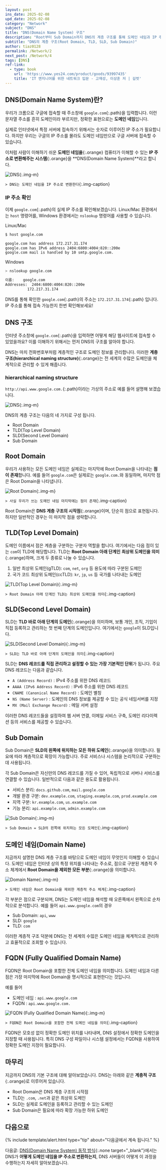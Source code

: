 ```yaml
---
layout: post
ins_date: 2025-02-08
upd_date: 2025-02-08
category: "Network"
subject: "DNS"
title: "DNS(Domain Name System) 구조"
description: "Root부터 Sub Domain까지 DNS의 계층 구조를 통해 도메인 네임과 IP 주소가 어떻게 연결되는지를 시각적으로 쉽게 설명합니다​."
subtitle: "DNS의 계층 구조(Root Domain, TLD, SLD, Sub Domain)"
author: tiaz0128
permalink: /Network/2
next_post: /Network/4
tags: [DNS]
ref-link:
  - type: book
    url: 'https://www.yes24.com/product/goods/93997435'
    title: 'IT 엔지니어를 위한 네트워크 입문 - 고재성, 이상훈 저 | 길벗'
---
```


## DNS(Domain Name System)란?

우리가 크롬으로 구글에 접속할 때 주소창에 `google.com`{:.path}을 입력합니다. 이런 문자열 주소를 흔히 도메인이라 부르지만, 정확한 표현으로는 **도메인 네임**입니다.

실제로 인터넷에서 특정 서버에 접속하기 위해서는 숫자로 이루어진 IP 주소가 필요합니다. 하지만 우리는 구글의 IP 주소를 몰라도 도메인 네임만으로 구글 서버에 접속할 수 있습니다.

이처럼 사람이 이해하기 쉬운 **도메인 네임을**{:.orange} 컴퓨터가 이해할 수 있는 **IP 주소로 변환해주는 시스템**{:.orange}을 **DNS(Domain Name System)**라고 합니다.

![DNS](/assets/img/content/Network/002/001.webp){:.img-m}

`> DNS는 도메인 네임을 IP 주소로 변환한다`{:.img-caption}

### IP 주소 확인

이제 `google.com`{:.path}의 실제 IP 주소를 확인해보겠습니다. Linux/Mac 환경에서는 `host` 명령어를, Windows 환경에서는 `nslookup` 명령어를 사용할 수 있습니다.

<div class="file-name">Linux/Mac</div>

```bash
$ host google.com
```

```bash
google.com has address 172.217.31.174
google.com has IPv6 address 2404:6800:4004:820::200e
google.com mail is handled by 10 smtp.google.com.
```

<div class="file-name">Windows</div>

```bash
> nslookup google.com
```

```bash
이름:    google.com
Addresses:  2404:6800:4004:820::200e
          172.217.31.174
```

DNS를 통해 확인한 `google.com`{:.path}의 주소는 `172.217.31.174`{:.path} 입니다. IP 주소를 통해 접속 가능한지 한번 확인해보세요!

## DNS 구조

인터넷 주소창에 `google.com`{:.path}을 입력하면 어떻게 해당 웹사이트에 접속할 수 있었을까요? 이를 이해하기 위해서는 먼저 DNS의 구조를 알아야 합니다.

DNS는 마치 전화번호부처럼 계층적인 구조로 도메인 정보를 관리합니다. 이러한 **계층 구조(hierarchical naming structure)**{:.orange}는 전 세계의 수많은 도메인을 체계적으로 관리할 수 있게 해줍니다.

### hierarchical naming structure

`http://api.www.google.com.`{:.path}이라는 가상의 주소로 예를 들어 설명해 보겠습니다.

![DNS](/assets/img/content/Network/002/003.webp){:.img-m}

DNS의 계층 구조는 다음의 네 가지로 구성 됩니다.

- Root Domain
- TLD(Top Level Domain)
- SLD(Second Level Domain)
- Sub Domain

## Root Domain

우리가 사용하는 모든 도메인 네임은 실제로는 마지막에 Root Domain을 나타내는 **점이 존재**합니다. 예를 들어 `google.com`은 실제로는 `google.com.`와 동일하며, 마지막 점은 Root Domain을 나타냅니다.

![Root Domain](/assets/img/content/Network/002/004.webp){:.img-m}

`> 사실 우리가 쓰는 도메인 네임 마지막에는 점이 존재`{:.img-caption}

Root Domain은 **DNS 계층 구조의 시작점**{:.orange}이며, 단순히 점으로 표현됩니다. 하지만 일반적인 경우는 이 마지막 점을 생략합니다.

## TLD(Top Level Domain)

도메인 이름에서 점은 계층을 구분하는 구분자 역할을 합니다. 여기에서는 다음 점이 있는 `com`이 TLD에 해당합니다. TLD는 **Root Domain 아래 단계인** **최상위 도메인을 의미**{:.orange}하며, 크게 두 종류로 나눌 수 있습니다.

1. 일반 최상위 도메인(gTLD): `com`, `net`, `org` 등 용도에 따라 구분된 도메인
2. 국가 코드 최상위 도메인(ccTLD): `kr`, `jp`, `us` 등 국가를 나타내는 도메인

![TLD(Top Level Domain)](/assets/img/content/Network/002/005.webp){:.img-m}

`> Root Domain 아래 단계인 TLD는 최상위 도메인을 의미`{:.img-caption}

## SLD(Second Level Domain)

SLD는 **TLD 바로 아래 단계의 도메인**{:.orange}을 의미하며, 보통 개인, 조직, 기업이 직접 등록하고 관리하는 첫 번째 단계의 도메인입니다. 여기에서는 `google`이 SLD입니다.

![SLD(Second Level Domain)](/assets/img/content/Network/002/006.webp){:.img-m}

`> SLD는 TLD 바로 아래 단계의 도메인을 의미`{:.img-caption}

SLD는 **DNS 레코드를 직접 관리하고 설정할 수 있는 가장 기본적인 단위**가 됩니다. 주요 DNS 레코드는 다음과 같습니다.

- `A (Address Record)` : IPv4 주소를 위한 DNS 레코드
- `AAAA (IPv6 Address Record)` : IPv6 주소를 위한 DNS 레코드
- `CNAME (Canonical Name Record)` : 도메인 별칭
- `NS (Name Server)` : 도메인의 DNS 정보를 제공할 수 있는 공식 네임서버를 지정
- `MX (Mail Exchange Record)` : 메일 서버 설정

이러한 DNS 레코드들을 설정하여 웹 서버 연결, 이메일 서비스 구축, 도메인 리다이렉션 등의 서비스를 제공할 수 있습니다.

## Sub Domain

Sub Domain은 **SLD의 왼쪽에 위치하는 모든 하위 도메인**{:.orange}을 의미합니다. 필요에 따라 계층적으로 확장이 가능합니다. 주로 서비스나 시스템을 논리적으로 구분하는데 사용됩니다.

각 Sub Domain은 자신만의 DNS 레코드를 가질 수 있어, 독립적으로 서버나 서비스를 연결할 수 있습니다. 일반적으로 다음과 같은 용도로 활용됩니다.

- 서비스 분리: `docs.github.com`, `mail.google.com`
- 개발 환경 구분: `dev.example.com`, `staging.example.com`, `prod.example.com`
- 지역 구분: `kr.example.com`, `us.example.com`
- 기능 분리: `api.example.com`, `admin.example.com`

![Sub Domain](/assets/img/content/Network/002/007.webp){:.img-m}

`> Sub Domain = SLD의 왼쪽에 위치하는 모든 도메인`{:.img-caption}

## 도메인 네임(Domain Name)

지금까지 설명한 DNS 계층 구조를 바탕으로 도메인 네임이 무엇인지 이해할 수 있습니다. 도메인 네임은 인터넷 상의 특정 위치를 나타내는 주소로, 점으로 구분된 계층적 주소 체계에서 **Root Domain을 제외한 모든 부분**{:.orange}을 의미합니다.

![Domain Name](/assets/img/content/Network/002/008.webp){:.img-m}

`> 도메인 네임은 Root Domain을 제외한 계층적 주소 체계`{:.img-caption}

각 부분은 점으로 구분되며, DNS는 도메인 네임을 해석할 때 오른쪽에서 왼쪽으로 순차적으로 분석합니다. 예를 들어 `api.www.google.com`의 경우

- Sub Domain: `api`, `www`
- SLD: `google`
- TLD: `com`

이러한 계층적 구조 덕분에 DNS는 전 세계의 수많은 도메인 네임을 체계적으로 관리하고 효율적으로 조회할 수 있습니다.

## FQDN (Fully Qualified Domain Name)

FQDN은 Root Domain을 포함한 전체 도메인 네임을 의미합니다. 도메인 네임과 다른 점은 가장 마지막에 Root Domain을 명시적으로 표현한다는 것입니다.

예를 들어

- 도메인 네임 : `api.www.google.com`
- FQDN : `api.www.google.com.`

![FQDN (Fully Qualified Domain Name)](/assets/img/content/Network/002/009.webp){:.img-m}

`> FQDN은 Root Domain을 포함한 전체 도메인 네임을 의미`{:.img-caption}

FQDN은 모호성 없이 정확한 도메인 위치를 나타내며, DNS 설정에서 정확한 도메인을 지정할 때 사용됩니다. 특히 DNS 구성 파일이나 시스템 설정에서는 FQDN을 사용하여 정확한 도메인 지정이 필요합니다.

## 마무리

지금까지 DNS의 기본 구조에 대해 알아보았습니다. DNS는 아래와 같은 **계층적 구조**{:.orange}로 이루어져 있습니다.

- Root Domain은 DNS 계층 구조의 시작점
- TLD는 `.com`, `.net`과 같은 최상위 도메인
- SLD는 실제로 도메인을 등록하고 관리할 수 있는 도메인
- Sub Domain은 필요에 따라 확장 가능한 하위 도메인

## 다음으로

{% include template/alert.html
  type="tip"
  about="다음글에서 계속 됩니다."
%}

다음글: [DNS(Domain Name System) 동작 방식](/Network/4){:.none target="_blank"}에서는 DNS가 **어떻게 도메인 네임을 IP 주소로 변환하는지**, DNS 서버들이 어떻게 이 과정을 수행하는지 자세히 알아보겠습니다.

